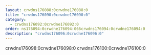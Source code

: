```yaml
---
layout: crwdns176088:0crwdne176088:0
title: "crwdns176090:0crwdne176090:0"
category:
  - crwdns176092:0crwdne176092:0
order: ns176094:0crwdne176094:066crwdns176094:0crwdne176094:0
description: "crwdns176096:0crwdne176096:0"
---
```


crwdns176098:0crwdne176098:0 crwdns176100:0crwdne176100:0